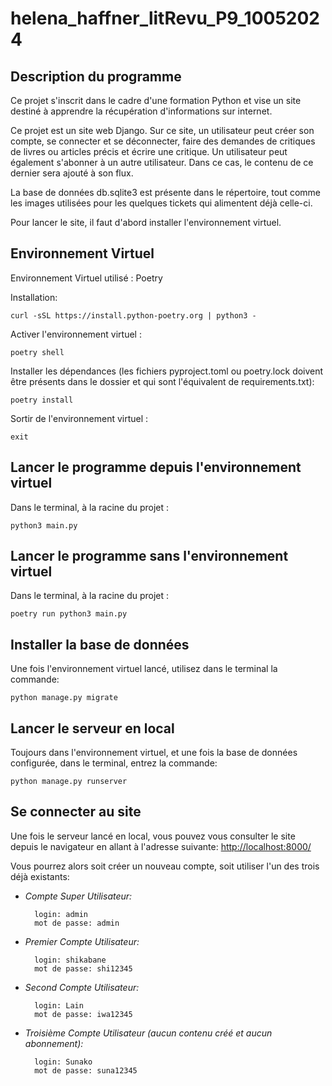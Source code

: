 # helena_haffner_litRevu_P9_10052024

## Description du programme
Ce projet s'inscrit dans le cadre d'une formation Python et vise un site destiné à apprendre la récupération d'informations sur internet.

Ce projet est un site web Django. Sur ce site, un utilisateur peut créer son compte, se connecter et se déconnecter, 
faire des demandes de critiques de livres ou articles précis et 
écrire une critique. Un utilisateur peut également s'abonner à un autre utilisateur. Dans ce cas, le contenu de ce dernier sera ajouté à son flux.

La base de données db.sqlite3 est présente dans le répertoire, tout comme les images utilisées pour les quelques tickets qui alimentent déjà celle-ci.

Pour lancer le site, il faut d'abord installer l'environnement virtuel.

## Environnement Virtuel
Environnement Virtuel utilisé : Poetry

Installation:
```shell
curl -sSL https://install.python-poetry.org | python3 - 
```

Activer l'environnement virtuel : 
```shell
poetry shell
```
Installer les dépendances (les fichiers pyproject.toml ou poetry.lock doivent être présents dans le dossier et qui sont l'équivalent de requirements.txt): 
```shell
poetry install 
```
Sortir de l'environnement virtuel : 
```shell
exit
```

## Lancer le programme depuis l'environnement virtuel
Dans le terminal, à la racine du projet :
```shell
python3 main.py
```

## Lancer le programme sans l'environnement virtuel
Dans le terminal, à la racine du projet :
```shell
poetry run python3 main.py
```


## Installer la base de données
Une fois l'environnement virtuel lancé, utilisez dans le terminal la commande:
```shell
python manage.py migrate
```
## Lancer le serveur en local

Toujours dans l'environnement virtuel, et une fois la base de données configurée, dans le terminal, entrez la commande:
```shell
python manage.py runserver
```

## Se connecter au site 

Une fois le serveur lancé en local, vous pouvez vous consulter le site depuis le navigateur en allant à l'adresse suivante:
[http://localhost:8000/](http://localhost:8000/)

Vous pourrez alors soit créer un nouveau compte, soit utiliser l'un des trois déjà existants:

- _Compte Super Utilisateur:_ 


        login: admin 
        mot de passe: admin

- _Premier Compte Utilisateur:_


        login: shikabane
        mot de passe: shi12345

- _Second Compte Utilisateur:_


        login: Lain
        mot de passe: iwa12345

- _Troisième Compte Utilisateur (aucun contenu créé et aucun abonnement):_


        login: Sunako
        mot de passe: suna12345
